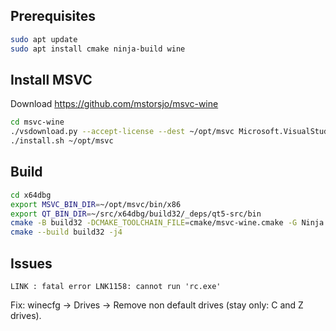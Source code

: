 ## Prerequisites
```sh
sudo apt update
sudo apt install cmake ninja-build wine
```

## Install MSVC
Download https://github.com/mstorsjo/msvc-wine
```sh
cd msvc-wine
./vsdownload.py --accept-license --dest ~/opt/msvc Microsoft.VisualStudio.Workload.VCTools Microsoft.VisualStudio.Component.VC.ATL
./install.sh ~/opt/msvc
```

## Build
```sh
cd x64dbg
export MSVC_BIN_DIR=~/opt/msvc/bin/x86
export QT_BIN_DIR=~/src/x64dbg/build32/_deps/qt5-src/bin
cmake -B build32 -DCMAKE_TOOLCHAIN_FILE=cmake/msvc-wine.cmake -G Ninja
cmake --build build32 -j4
```

## Issues
```LINK : fatal error LNK1158: cannot run 'rc.exe'```

Fix: winecfg -> Drives -> Remove non default drives (stay only: C and Z drives).


